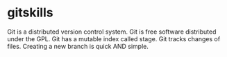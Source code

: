 # gitskills
Git is a distributed version control system.
Git is free software distributed under the GPL.
Git has a mutable index called stage.
Git tracks changes of files.
Creating a new branch is quick AND simple.